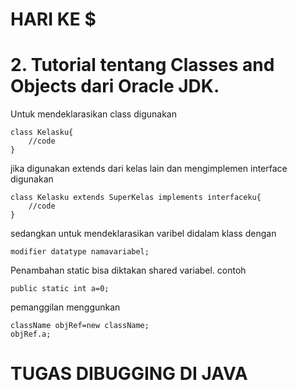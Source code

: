 # HARI KE $
# 2. Tutorial tentang Classes and Objects dari Oracle JDK.
Untuk mendeklarasikan class digunakan
```
class Kelasku{
    //code
}
```

jika digunakan extends dari kelas lain dan mengimplemen interface digunakan
```
class Kelasku extends SuperKelas implements interfaceku{
    //code
}
```
sedangkan untuk mendeklarasikan varibel didalam klass dengan 
```
modifier datatype namavariabel;
```

Penambahan static bisa diktakan shared variabel.
contoh 

```
public static int a=0;
```
pemanggilan menggunkan 
```
className objRef=new className;
objRef.a;
```

# TUGAS DIBUGGING DI JAVA